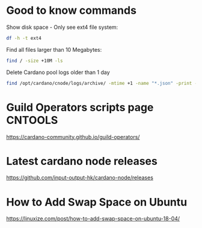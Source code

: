 # Good to know commands
Show disk space - Only see ext4 file system:
```bash
df -h -t ext4
```
Find all files larger than 10 Megabytes:
```bash
find / -size +10M -ls
```
Delete Cardano pool logs older than 1 day
```bash
find /opt/cardano/cnode/logs/archive/ -mtime +1 -name "*.json" -print -exec /bin/rm {} \;
```
# Guild Operators scripts page CNTOOLS
https://cardano-community.github.io/guild-operators/
# Latest cardano node releases
https://github.com/input-output-hk/cardano-node/releases
# How to Add Swap Space on Ubuntu
https://linuxize.com/post/how-to-add-swap-space-on-ubuntu-18-04/
